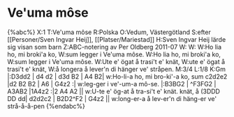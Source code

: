 # Ve'uma môse

{%abc%}
X:1
T:Ve'uma môse
R:Polska
O:Vedum, Västergötland
S:efter [[Personer/Sven Ingvar Heij]], [[Platser/Mariestad]]
H:Sven Ingvar Heij lärde sig visan som barn
Z:ABC-notering av Per Oldberg 2011-07
W:
W:
W:Ho lia ho, mi broki'a ko,
W:sum legger i Ve'uma môse.
W:Ho lia ho, mi broki'a ko,
W:sum legger i Ve'uma môse.
W:Ute e' ögat å trasi't e' knät,
W:ute e' ögat å trasi't e' knät,
W:å longera å lever'n di hänger ve' stråpen.
M:3/4
L:1/8
K:Gm
|:D3dd2 | d4 d2 | d3d B2 | A4 B2|
w:Ho-li-a ho, mi bro-ki'-a ko, sum
c2d2e2 |d2 B2 B2 | A6 | G4z2 :|
w:leg-ger i ve'-um-a mô-se.
|:B3BG2 | ^F3FG2 | A3AB2 |1A4z2 :|2 A4 A2 ||
w:U-te e' ög-at å tra-si't e' knät. knät, å
(3DDD DD dd| d2d2c2 | B2D2^F2 | G4z2 ||
w:long-er-a å lev-er'n di häng-er ve' strå-å-å-pen
{%endabc%}
